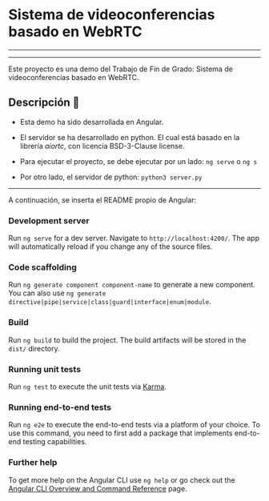 # Sistema de videoconferencias basado en WebRTC
***
***

Este proyecto es una demo del Trabajo de Fin de Grado: Sistema de videoconferencias basado en WebRTC.
## **Descripción** :scroll:
* Esta demo ha sido desarrollada en Angular.
* El servidor se ha desarrollado en python. El cual está basado en la librería _aiortc_, con licencia BSD-3-Clause license.
* Para ejecutar el proyecto, se debe ejecutar por un lado:
``
ng serve
``
o 
``
ng s
``

* Por otro lado, el servidor de python:
``
python3 server.py
``


***
A continuación, se inserta el README propio de Angular:


### Development server

Run `ng serve` for a dev server. Navigate to `http://localhost:4200/`. The app will automatically reload if you change any of the source files.

### Code scaffolding

Run `ng generate component component-name` to generate a new component. You can also use `ng generate directive|pipe|service|class|guard|interface|enum|module`.

### Build

Run `ng build` to build the project. The build artifacts will be stored in the `dist/` directory.

### Running unit tests

Run `ng test` to execute the unit tests via [Karma](https://karma-runner.github.io).

### Running end-to-end tests

Run `ng e2e` to execute the end-to-end tests via a platform of your choice. To use this command, you need to first add a package that implements end-to-end testing capabilities.

### Further help

To get more help on the Angular CLI use `ng help` or go check out the [Angular CLI Overview and Command Reference](https://angular.io/cli) page.
